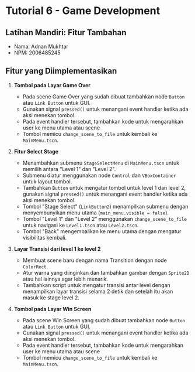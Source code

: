 # Tutorial 6 - Game Development

## Latihan Mandiri: Fitur Tambahan

-   Nama: Adnan Mukhtar
-   NPM: 2006485245

## Fitur yang Diimplementasikan

1. **Tombol pada Layar Game Over**

    - Pada scene Game Over yang sudah dibuat tambahkan node `Button` atau `Link Button` untuk GUI.
    - Gunakan signal `pressed()` untuk menangani event handler ketika ada aksi menekan tombol.
    - Pada event handler tersebut, tambahkan kode untuk mengarahkan user ke menu utama atau scene
    - Tombol memicu `change_scene_to_file` untuk kembali ke `MainMenu.tscn`.

2. **Fitur Select Stage**

    - Menambahkan submenu `StageSelectMenu` di `MainMenu.tscn` untuk memilih antara "Level 1" dan "Level 2".
    - Submenu diatur menggunakan node `Control` dan `VBoxContainer` untuk layout tombol.
    - Tambahkan `Button` untuk mengatur tombol untuk level 1 dan level 2, gunakan signal `pressed()` untuk menangani event handler ketika ada aksi menekan tombol.
    - Tombol "Stage Select" (`LinkButton2`) menampilkan submenu dengan menyembunyikan menu utama (`main_menu.visible = false`).
    - Tombol "Level 1" dan "Level 2" menggunakan `change_scene_to_file` untuk navigasi ke `Level1.tscn` atau `Level2.tscn`.
    - Tombol "Back" mengembalikan ke menu utama dengan mengatur visibilitas kembali.

3. **Layar Transisi dari level 1 ke level 2**

    - Membuat scene baru dengan nama Transition dengan node `ColorRect`.
    - Atur warna yang diinginkan dan tambahkan gambar dengan `Sprite2D` atau hal lainnya agar lebih menarik.
    - Tambahkan script untuk mengatur transisi antar level dengan menampilkan layar transisi selama 2 detik dan setelah itu akan masuk ke stage level 2.

4. **Tombol pada Layar Win Screen**

    - Pada scene Win Screen yang sudah dibuat tambahkan node `Button` atau `Link Button` untuk GUI.
    - Gunakan signal `pressed()` untuk menangani event handler ketika ada aksi menekan tombol.
    - Pada event handler tersebut, tambahkan kode untuk mengarahkan user ke menu utama atau scene
    - Tombol memicu `change_scene_to_file` untuk kembali ke `MainMenu.tscn`.
